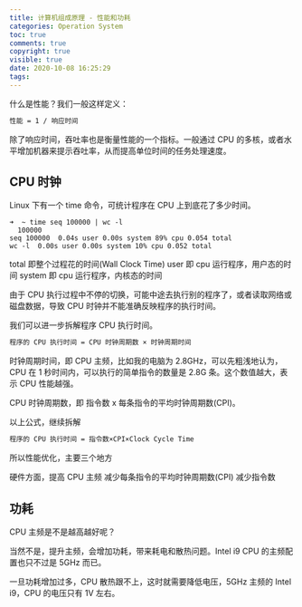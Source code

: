 ```yaml
---
title: 计算机组成原理 - 性能和功耗
categories: Operation System
toc: true
comments: true
copyright: true
visible: true
date: 2020-10-08 16:25:29
tags:
---
```


什么是性能？我们一般这样定义：

```txt
性能 = 1 / 响应时间
```

除了响应时间，吞吐率也是衡量性能的一个指标。一般通过 CPU 的多核，或者水平增加机器来提示吞吐率，从而提高单位时间的任务处理速度。

<!--more-->


## CPU 时钟

Linux 下有一个 time 命令，可统计程序在 CPU 上到底花了多少时间。

```shell
➜  ~ time seq 100000 | wc -l
  100000
seq 100000  0.04s user 0.00s system 89% cpu 0.054 total
wc -l  0.00s user 0.00s system 10% cpu 0.052 total
```
total 即整个过程花的时间(Wall Clock Time)
user 即 cpu 运行程序，用户态的时间
system 即 cpu 运行程序，内核态的时间

由于 CPU 执行过程中不停的切换，可能中途去执行别的程序了，或者读取网络或磁盘数据，导致 CPU 时钟并不能准确反映程序的执行时间。

我们可以进一步拆解程序 CPU 执行时间。
```txt
程序的 CPU 执行时间 = CPU 时钟周期数 × 时钟周期时间
```
时钟周期时间，即 CPU 主频，比如我的电脑为 2.8GHz，可以先粗浅地认为，CPU 在 1 秒时间内，可以执行的简单指令的数量是 2.8G 条。这个数值越大，表示 CPU 性能越强。

CPU 时钟周期数，即 指令数 x 每条指令的平均时钟周期数(CPI)。

以上公式，继续拆解
```txt
程序的 CPU 执行时间 = 指令数×CPI×Clock Cycle Time
```

所以性能优化，主要三个地方

硬件方面，提高 CPU 主频
减少每条指令的平均时钟周期数(CPI)
减少指令数


## 功耗

CPU 主频是不是越高越好呢？

当然不是，提升主频，会增加功耗，带来耗电和散热问题。Intel i9 CPU 的主频配置也只不过是 5GHz 而已。

一旦功耗增加过多，CPU 散热跟不上，这时就需要降低电压，5GHz 主频的 Intel i9，CPU 的电压只有 1V 左右。




